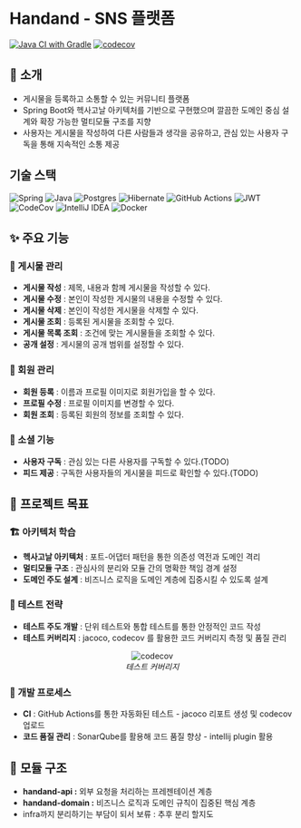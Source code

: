 # Handand - SNS 플랫폼

[![Java CI with Gradle](https://github.com/wocks1123/community-practice/actions/workflows/main.yml/badge.svg)](https://github.com/wocks1123/community-practice/actions/workflows/main.yml)
[![codecov](https://codecov.io/gh/wocks1123/community-practice/graph/badge.svg?token=ISKZQHRVRU)](https://codecov.io/gh/wocks1123/community-practice)

## 👋 소개

- 게시물을 등록하고 소통할 수 있는 커뮤니티 플랫폼
- Spring Boot와 헥사고날 아키텍처를 기반으로 구현했으며 깔끔한 도메인 중심 설계와 확장 가능한 멀티모듈 구조를 지향
- 사용자는 게시물을 작성하여 다른 사람들과 생각을 공유하고, 관심 있는 사용자 구독을 통해 지속적인 소통 제공

## 기술 스택

![Spring](https://img.shields.io/badge/spring-%236DB33F.svg?style=for-the-badge&logo=spring&logoColor=white)
![Java](https://img.shields.io/badge/java-%23ED8B00.svg?style=for-the-badge&logo=openjdk&logoColor=white)
![Postgres](https://img.shields.io/badge/postgres-%23316192.svg?style=for-the-badge&logo=postgresql&logoColor=white)
![Hibernate](https://img.shields.io/badge/Hibernate-59666C?style=for-the-badge&logo=Hibernate&logoColor=white)
![GitHub Actions](https://img.shields.io/badge/github%20actions-%232671E5.svg?style=for-the-badge&logo=githubactions&logoColor=white)
	![JWT](https://img.shields.io/badge/JWT-black?style=for-the-badge&logo=JSON%20web%20tokens)
 ![CodeCov](https://img.shields.io/badge/codecov-%23ff0077.svg?style=for-the-badge&logo=codecov&logoColor=white)
![IntelliJ IDEA](https://img.shields.io/badge/IntelliJIDEA-000000.svg?style=for-the-badge&logo=intellij-idea&logoColor=white)
	![Docker](https://img.shields.io/badge/docker-%230db7ed.svg?style=for-the-badge&logo=docker&logoColor=white)

## ✨ 주요 기능

### 📝 게시물 관리

- **게시물 작성** : 제목, 내용과 함께 게시물을 작성할 수 있다.
- **게시물 수정** : 본인이 작성한 게시물의 내용을 수정할 수 있다.
- **게시물 삭제** : 본인이 작성한 게시물을 삭제할 수 있다.
- **게시물 조회** : 등록된 게시물을 조회할 수 있다.
- **게시물 목록 조회** : 조건에 맞는 게시물들을 조회할 수 있다.
- **공개 설정** : 게시물의 공개 범위를 설정할 수 있다.

### 👥 회원 관리

- **회원 등록** : 이름과 프로필 이미지로 회원가입을 할 수 있다.
- **프로필 수정** : 프로필 이미지를 변경할 수 있다.
- **회원 조회** : 등록된 회원의 정보를 조회할 수 있다.

### 🔗 소셜 기능

- **사용자 구독** : 관심 있는 다른 사용자를 구독할 수 있다.(TODO)
- **피드 제공** : 구독한 사용자들의 게시물을 피드로 확인할 수 있다.(TODO)

## 🎯 프로젝트 목표

### 🏗️ 아키텍처 학습

- **헥사고날 아키텍처** : 포트-어댑터 패턴을 통한 의존성 역전과 도메인 격리
- **멀티모듈 구조** : 관심사의 분리와 모듈 간의 명확한 책임 경계 설정
- **도메인 주도 설계** : 비즈니스 로직을 도메인 계층에 집중시킬 수 있도록 설계

### 🧪 테스트 전략

- **테스트 주도 개발** : 단위 테스트와 통합 테스트를 통한 안정적인 코드 작성
- **테스트 커버리지** : jacoco, codecov 를 활용한 코드 커버리지 측정 및 품질 관리

<div align="center">
  <img src="https://codecov.io/gh/wocks1123/community-practice/graphs/tree.svg?token=ISKZQHRVRU" alt="codecov"/>
  <br/>
  <em>테스트 커버리지</em>
</div>

### 🔧 개발 프로세스

- **CI** : GitHub Actions를 통한 자동화된 테스트 - jacoco 리포트 생성 및 codecov 업로드
- **코드 품질 관리** : SonarQube를 활용해 코드 품질 향상 - intellij plugin 활용

## 📁 모듈 구조

- **handand-api :** 외부 요청을 처리하는 프레젠테이션 계층
- **handand-domain :** 비즈니스 로직과 도메인 규칙이 집중된 핵심 계층
- infra까지 분리하기는 부담이 되서 보류 : 추후 분리 할지도
